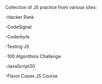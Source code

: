 Collection of JS practice from various sites:

-Hacker Rank

-CodeSignal

-Coderbyte

-Testing JS

-100 Algorithms Challenge

-JavaScript30

-Flavio Copes JS Course
